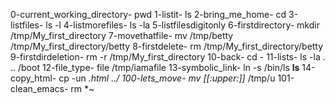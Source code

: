 0-current_working_directory- pwd
1-listit- ls
2-bring_me_home- cd
3-listfiles- ls -l
4-listmorefiles- ls -la
5-listfilesdigitonly
6-firstdirectory- mkdir /tmp/My_first_directory
7-movethatfile- mv /tmp/betty /tmp/My_first_directory/betty
8-firstdelete- rm /tmp/My_first_directory/betty
9-firstdirdeletion- rm -r /tmp/My_first_directory
10-back- cd -
11-lists- ls -la . .. /boot
12-file_type- file /tmp/iamafile
13-symbolic_link- ln -s /bin/ls __ls__
14-copy_html- cp -un *.html ../
100-lets_move- mv [[:upper:]]* /tmp/u
101-clean_emacs- rm *~
